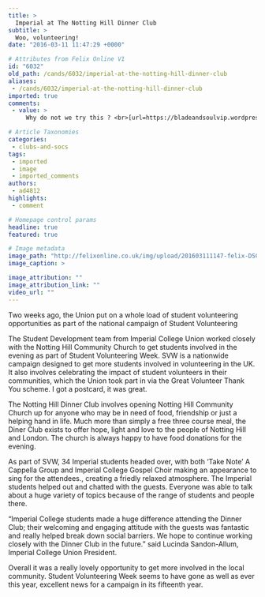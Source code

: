 ```yaml
---
title: >
  Imperial at The Notting Hill Dinner Club
subtitle: >
  Woo, volunteering!
date: "2016-03-11 11:47:29 +0000"

# Attributes from Felix Online V1
id: "6032"
old_path: /cands/6032/imperial-at-the-notting-hill-dinner-club
aliases:
 - /cands/6032/imperial-at-the-notting-hill-dinner-club
imported: true
comments:
 - value: >
     Why do not we try this ? <br>[url=https://bladeandsoulvip.wordpress.com/2016/01/21/addressing-a-couple-things-in-blade-soul/]Buy Blade And Soul Gold[/url],If I have the guts to quit my job . <br>[url=https://www.madnessia.net/blog/10028/something-to-strive-towards-of-blade-soul/]Blade And Soul Premium Membership[/url],nice going! <br>[url=http://indulgy.com/r4pg]r4pg[/url],Where were we? <br>[url=https://www.change.org/u/541706003]roistore[/url],CINEMA – blub Ã¤hhhhh^^ wieso, das hatte ich ncoh nirgendwo gehÃ¶rt. Das heiÃŸt die ganzen Kommentare von mirï»¿ sind jetz alle weg? Das fÃ¤nd ich jetzt beesceidhn, weil du das nicht im Video gesagt hast -.-

# Article Taxonomies
categories:
 - clubs-and-socs
tags:
 - imported
 - image
 - imported_comments
authors:
 - ad4812
highlights:
 - comment

# Homepage control params
headline: true
featured: true

# Image metadata
image_path: "http://felixonline.co.uk/img/upload/201603111147-felix-DSC_0625.JPG"
image_caption: >

image_attribution: ""
image_attribution_link: ""
video_url: ""
---
```


Two weeks ago, the Union put on a whole load of student volunteering opportunities as part of the national campaign of Student Volunteering

The Student Development team from Imperial College Union worked closely with the Notting Hill Community Church to get students involved in the evening as part of Student Volunteering Week. SVW is a nationwide campaign designed to get more students involved in volunteering in the UK. It also involves celebrating the impact of student volunteers in their communities, which the Union took part in via the Great Volunteer Thank You scheme. I got a postcard, it was great.

The Notting Hill Dinner Club involves opening Notting Hill Community Church up for anyone who may be in need of food, friendship or just a helping hand in life. Much more than simply a free three course meal, the Diner Club exists to offer hope, light and love to the people of Notting Hill and London. The church is always happy to have food donations for the evening.

As part of SVW, 34 Imperial students headed over, with both ‘Take Note’ A Cappella Group and Imperial College Gospel Choir making an appearance to sing for the attendees., creating a friedly relaxed atmosphere. The Imperial students helped out and chatted with the guests. Everyone was able to talk about a huge variety of topics because of the range of students and people there.

“Imperial College students made a huge difference attending the Dinner Club; their welcoming and engaging attitude with the guests was fantastic and really helped break down social barriers. We hope to continue working closely with the Dinner Club in the future.” said Lucinda Sandon-Allum, Imperial College Union President.

Overall it was a really lovely opportunity to get more involved in the local community. Student Volunteering Week seems to have gone as well as ever this year, excellent news for a campaign in its fifteenth year.
